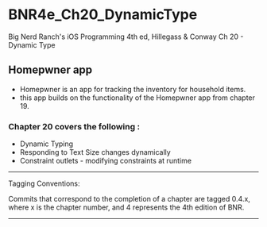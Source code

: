 # BNR4e\_Ch20\_DynamicType
Big Nerd Ranch's iOS Programming 4th ed, Hillegass & Conway
Ch 20 - Dynamic Type

## Homepwner app 
- Homepwner is an app for tracking the inventory for household items.
- this app builds on the functionality of the Homepwner app from chapter 19.

### Chapter 20 covers the following :

- Dynamic Typing 
- Responding to Text Size changes dynamically 
- Constraint outlets - modifying constraints at runtime

-----------------------------
Tagging Conventions: 

Commits that correspond to the completion of a chapter are tagged 0.4.x, 
where x is the chapter number, and 4 represents the 4th edition of BNR. 

-----------------------------
